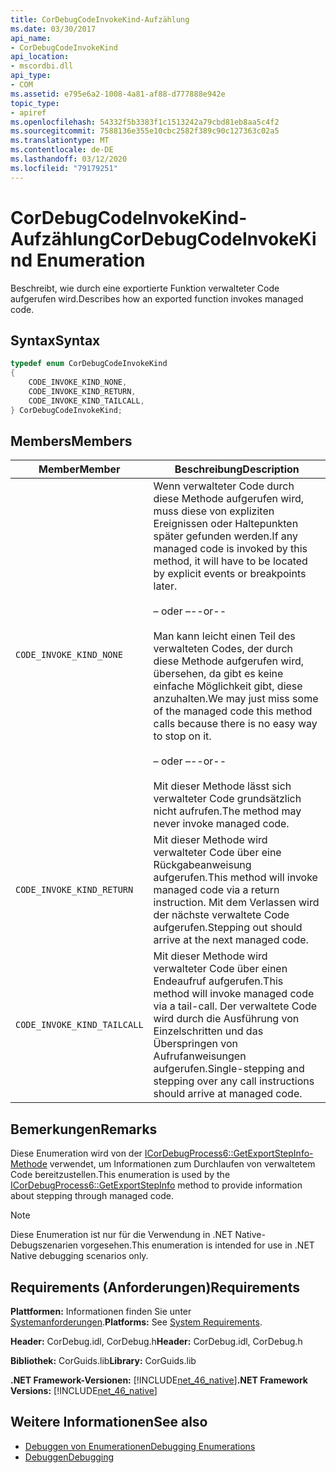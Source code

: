 ```yaml
---
title: CorDebugCodeInvokeKind-Aufzählung
ms.date: 03/30/2017
api_name:
- CorDebugCodeInvokeKind
api_location:
- mscordbi.dll
api_type:
- COM
ms.assetid: e795e6a2-1008-4a81-af88-d777888e942e
topic_type:
- apiref
ms.openlocfilehash: 54332f5b3383f1c1513242a79cbd81eb8aa5c4f2
ms.sourcegitcommit: 7588136e355e10cbc2582f389c90c127363c02a5
ms.translationtype: MT
ms.contentlocale: de-DE
ms.lasthandoff: 03/12/2020
ms.locfileid: "79179251"
---
```

# <a name="cordebugcodeinvokekind-enumeration"></a><span data-ttu-id="34f39-102">CorDebugCodeInvokeKind-Aufzählung</span><span class="sxs-lookup"><span data-stu-id="34f39-102">CorDebugCodeInvokeKind Enumeration</span></span>
<span data-ttu-id="34f39-103">Beschreibt, wie durch eine exportierte Funktion verwalteter Code aufgerufen wird.</span><span class="sxs-lookup"><span data-stu-id="34f39-103">Describes how an exported function invokes managed code.</span></span>  
  
## <a name="syntax"></a><span data-ttu-id="34f39-104">Syntax</span><span class="sxs-lookup"><span data-stu-id="34f39-104">Syntax</span></span>  
  
```cpp  
typedef enum CorDebugCodeInvokeKind  
{  
    CODE_INVOKE_KIND_NONE,
    CODE_INVOKE_KIND_RETURN,
    CODE_INVOKE_KIND_TAILCALL,
} CorDebugCodeInvokeKind;  
```  
  
## <a name="members"></a><span data-ttu-id="34f39-105">Members</span><span class="sxs-lookup"><span data-stu-id="34f39-105">Members</span></span>  
  
|<span data-ttu-id="34f39-106">Member</span><span class="sxs-lookup"><span data-stu-id="34f39-106">Member</span></span>|<span data-ttu-id="34f39-107">Beschreibung</span><span class="sxs-lookup"><span data-stu-id="34f39-107">Description</span></span>|  
|------------|-----------------|  
|`CODE_INVOKE_KIND_NONE`|<span data-ttu-id="34f39-108">Wenn verwalteter Code durch diese Methode aufgerufen wird, muss diese von expliziten Ereignissen oder Haltepunkten später gefunden werden.</span><span class="sxs-lookup"><span data-stu-id="34f39-108">If any managed code is invoked by this method, it will have to be located by explicit events or breakpoints later.</span></span><br /><br /> <span data-ttu-id="34f39-109">– oder –</span><span class="sxs-lookup"><span data-stu-id="34f39-109">--or--</span></span><br /><br /> <span data-ttu-id="34f39-110">Man kann leicht einen Teil des verwalteten Codes, der durch diese Methode aufgerufen wird, übersehen, da gibt es keine einfache Möglichkeit gibt, diese anzuhalten.</span><span class="sxs-lookup"><span data-stu-id="34f39-110">We may just miss some of the managed code this method calls because there is no easy way to stop on it.</span></span><br /><br /> <span data-ttu-id="34f39-111">– oder –</span><span class="sxs-lookup"><span data-stu-id="34f39-111">--or--</span></span><br /><br /> <span data-ttu-id="34f39-112">Mit dieser Methode lässt sich verwalteter Code grundsätzlich nicht aufrufen.</span><span class="sxs-lookup"><span data-stu-id="34f39-112">The method may never invoke managed code.</span></span>|  
|`CODE_INVOKE_KIND_RETURN`|<span data-ttu-id="34f39-113">Mit dieser Methode wird verwalteter Code über eine Rückgabeanweisung aufgerufen.</span><span class="sxs-lookup"><span data-stu-id="34f39-113">This method will invoke managed code via a return instruction.</span></span> <span data-ttu-id="34f39-114">Mit dem Verlassen wird der nächste verwaltete Code aufgerufen.</span><span class="sxs-lookup"><span data-stu-id="34f39-114">Stepping out should arrive at the next managed code.</span></span>|  
|`CODE_INVOKE_KIND_TAILCALL`|<span data-ttu-id="34f39-115">Mit dieser Methode wird verwalteter Code über einen Endeaufruf aufgerufen.</span><span class="sxs-lookup"><span data-stu-id="34f39-115">This method will invoke managed code via a tail-call.</span></span> <span data-ttu-id="34f39-116">Der verwaltete Code wird durch die Ausführung von Einzelschritten und das Überspringen von Aufrufanweisungen aufgerufen.</span><span class="sxs-lookup"><span data-stu-id="34f39-116">Single-stepping and stepping over any call instructions should arrive at managed code.</span></span>|  
  
## <a name="remarks"></a><span data-ttu-id="34f39-117">Bemerkungen</span><span class="sxs-lookup"><span data-stu-id="34f39-117">Remarks</span></span>  
 <span data-ttu-id="34f39-118">Diese Enumeration wird von der [ICorDebugProcess6::GetExportStepInfo-Methode](icordebugprocess6-getexportstepinfo-method.md) verwendet, um Informationen zum Durchlaufen von verwaltetem Code bereitzustellen.</span><span class="sxs-lookup"><span data-stu-id="34f39-118">This enumeration is used by the [ICorDebugProcess6::GetExportStepInfo](icordebugprocess6-getexportstepinfo-method.md) method to provide information about stepping through managed code.</span></span>  
  
> [!NOTE]
> <span data-ttu-id="34f39-119">Diese Enumeration ist nur für die Verwendung in .NET Native-Debugszenarien vorgesehen.</span><span class="sxs-lookup"><span data-stu-id="34f39-119">This enumeration is intended for use in .NET Native debugging scenarios only.</span></span>  
  
## <a name="requirements"></a><span data-ttu-id="34f39-120">Requirements (Anforderungen)</span><span class="sxs-lookup"><span data-stu-id="34f39-120">Requirements</span></span>  
 <span data-ttu-id="34f39-121">**Plattformen:** Informationen finden Sie unter [Systemanforderungen](../../get-started/system-requirements.md).</span><span class="sxs-lookup"><span data-stu-id="34f39-121">**Platforms:** See [System Requirements](../../get-started/system-requirements.md).</span></span>  
  
 <span data-ttu-id="34f39-122">**Header:** CorDebug.idl, CorDebug.h</span><span class="sxs-lookup"><span data-stu-id="34f39-122">**Header:** CorDebug.idl, CorDebug.h</span></span>  
  
 <span data-ttu-id="34f39-123">**Bibliothek:** CorGuids.lib</span><span class="sxs-lookup"><span data-stu-id="34f39-123">**Library:** CorGuids.lib</span></span>  
  
 <span data-ttu-id="34f39-124">**.NET Framework-Versionen:** [!INCLUDE[net_46_native](../../../../includes/net-46-native-md.md)]</span><span class="sxs-lookup"><span data-stu-id="34f39-124">**.NET Framework Versions:** [!INCLUDE[net_46_native](../../../../includes/net-46-native-md.md)]</span></span>  
  
## <a name="see-also"></a><span data-ttu-id="34f39-125">Weitere Informationen</span><span class="sxs-lookup"><span data-stu-id="34f39-125">See also</span></span>

- [<span data-ttu-id="34f39-126">Debuggen von Enumerationen</span><span class="sxs-lookup"><span data-stu-id="34f39-126">Debugging Enumerations</span></span>](debugging-enumerations.md)
- [<span data-ttu-id="34f39-127">Debuggen</span><span class="sxs-lookup"><span data-stu-id="34f39-127">Debugging</span></span>](index.md)
